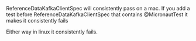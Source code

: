 ReferenceDataKafkaClientSpec will consistently pass on a mac.
If you add a test before ReferenceDataKafkaClientSpec that contains @MicronautTest it makes it consistently fails

Either way in linux it consistently fails.